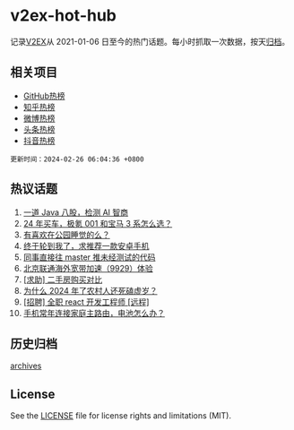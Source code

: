 # v2ex-hot-hub

 记录[V2EX](https://www.v2ex.com/)从 2021-01-06 日至今的热门话题。每小时抓取一次数据，按天[归档](archives)。
 
 ## 相关项目

- [GitHub热榜](https://github.com/snaildev/github-hot-hub)
- [知乎热榜](https://github.com/snaildev/zhihu-hot-hub)
- [微博热榜](https://github.com/snaildev/weibo-hot-hub)
- [头条热榜](https://github.com/snaildev/toutiao-hot-hub)
- [抖音热榜](https://github.com/snaildev/douyin-hot-hub)


 `更新时间：2024-02-26 06:04:36 +0800`

## 热议话题

1. [一道 Java 八股，检测 AI 智商](https://www.v2ex.com/t/1018215)
1. [24 年买车，极氪 001 和宝马 3 系怎么选？](https://www.v2ex.com/t/1018272)
1. [有喜欢在公园睡觉的么？](https://www.v2ex.com/t/1018219)
1. [终于轮到我了，求推荐一款安卓手机](https://www.v2ex.com/t/1018302)
1. [同事直接往 master 推未经测试的代码](https://www.v2ex.com/t/1018230)
1. [北京联通海外宽带加速（9929）体验](https://www.v2ex.com/t/1018226)
1. [[求助] 二手房购买对比](https://www.v2ex.com/t/1018251)
1. [为什么 2024 年了农村人还死磕虚岁？](https://www.v2ex.com/t/1018261)
1. [[招聘] 全职 react 开发工程师 [远程]](https://www.v2ex.com/t/1018248)
1. [手机常年连接家庭主路由，电池怎么办？](https://www.v2ex.com/t/1018262)

## 历史归档

[archives](archives)

## License

See the [LICENSE](LICENSE) file for license rights and limitations (MIT).
